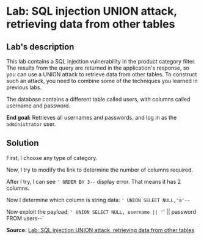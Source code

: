 # Lab: SQL injection UNION attack, retrieving data from other tables

## Lab's description

This lab contains a SQL injection vulnerability in the product category filter. The results from the query are returned in the application's response, so you can use a UNION attack to retrieve data from other tables. To construct such an attack, you need to combine some of the techniques you learned in previous labs.

The database contains a different table called users, with columns called username and password.

**End goal:** Retrieves all usernames and passwords, and log in as the `administrator` user.

## Solution

First, I choose any type of category.

Now, I try to modify the link to determine the number of columns required.

After I try, I can see `' ORDER BY 3--` display error. That means it has 2 columns.

Now I determine which column is string data: `' UNION SELECT NULL,'a'--`

Now exploit the payload: `' UNION SELECT NULL, username || '`' || password FROM users--`

**Source:** [Lab: SQL injection UNION attack, retrieving data from other tables](https://portswigger.net/web-security/learning-paths/sql-injection/sql-injection-using-a-sql-injection-union-attack-to-retrieve-interesting-data/sql-injection/union-attacks/lab-retrieve-data-from-other-tables)
